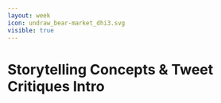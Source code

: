 ```yaml
---
layout: week
icon: undraw_bear-market_dhi3.svg
visible: true
---
```


# Storytelling Concepts & Tweet Critiques Intro


